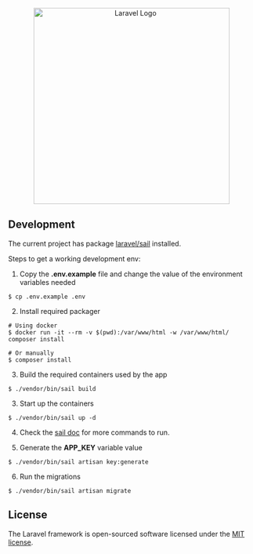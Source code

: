<p align="center"><a href="https://laravel.com" target="_blank"><img src="https://raw.githubusercontent.com/laravel/art/master/logo-lockup/5%20SVG/2%20CMYK/1%20Full%20Color/laravel-logolockup-cmyk-red.svg" width="400" alt="Laravel Logo"></a></p>


## Development

The current project has package [laravel/sail](https://packagist.org/packages/laravel/sail) installed.

Steps to get a working development env:

1. Copy the **.env.example** file and change the value of the environment variables needed
```
$ cp .env.example .env
```
2. Install required packager
```
# Using docker
$ docker run -it --rm -v $(pwd):/var/www/html -w /var/www/html/ composer install

# Or manually
$ composer install 
```
3. Build the required containers used by the app
```
$ ./vendor/bin/sail build
```
3. Start up the containers
```
$ ./vendor/bin/sail up -d
```
4. Check the [sail doc](https://laravel.com/docs/10.x/sail) for more commands to run.


5. Generate the **APP_KEY** variable value
```
$ ./vendor/bin/sail artisan key:generate
```
6. Run the migrations
```
$ ./vendor/bin/sail artisan migrate
```



## License

The Laravel framework is open-sourced software licensed under the [MIT license](https://opensource.org/licenses/MIT).
